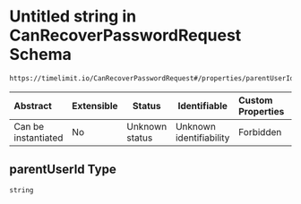 # Untitled string in CanRecoverPasswordRequest Schema

```txt
https://timelimit.io/CanRecoverPasswordRequest#/properties/parentUserId
```




| Abstract            | Extensible | Status         | Identifiable            | Custom Properties | Additional Properties | Access Restrictions | Defined In                                                                                              |
| :------------------ | ---------- | -------------- | ----------------------- | :---------------- | --------------------- | ------------------- | ------------------------------------------------------------------------------------------------------- |
| Can be instantiated | No         | Unknown status | Unknown identifiability | Forbidden         | Allowed               | none                | [CanRecoverPasswordRequest.schema.json\*](CanRecoverPasswordRequest.schema.json "open original schema") |

## parentUserId Type

`string`
